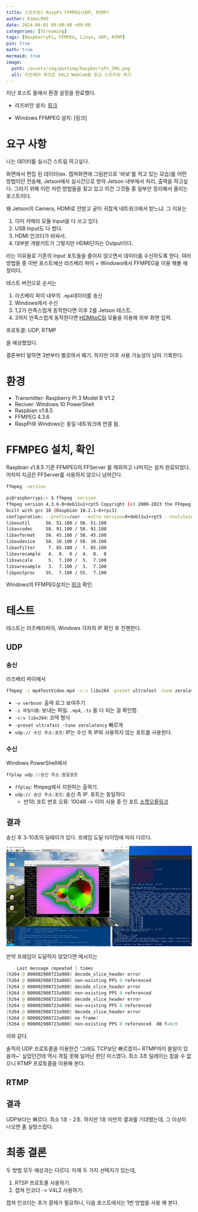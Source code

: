 ```yaml
---
title: 스트리밍) RaspPi FFMPEG(UDP, RTMP)
author: Kimec995
date: 2024-04-01 09:00:00 +09:00
categories: [Streaming]
tags: [RaspberryPi, FFMPEG, Linux, UDP, RTMP]
pin: true
math: true
mermaid: true
image: 
  path: /assets/img/postimg/RaspberryPi_IMG.png
  alt: 라즈베리 파이로 V4L2 WebCam을 읽고 스트리밍 하기
---
```

지난 포스트 들에서 환경 설정을 완료했다.

- 라즈비안 설치: [링크](https://kimec995.github.io/posts/RaspPi_OS_Raspbian_1.8.5/) 

- Windows FFMPEG 설치: [링크]

# 요구 사항
나는 데이터를 실시간 스트림 하고싶다. 

화면에서 편집 된 데이터(ex. 캡쳐화면에 그림판으로 '바보'를 적고 있는 모습)를 어떤 방법이던 전송해, Jetson에서 실시간으로 받아 Jetson 내부에서 처리, 출력을 하고싶다. 그러기 위해 이런 저런 방법들을 찾고 있고 이건 그것들 중 일부만 정리해서 올리는 포스트이다.

왜 Jetson의 Camera, HDMI로 안받고 굳이 귀찮게 네트워크에서 받느냐. 그 이유는
1. 이미 카메라 모듈 Input을 다 쓰고 있다.
2. USB Input도 다 썼다.
3. HDMI 인코더가 비싸서.
4. 대부분 개발키트가 그렇지만 HDMI단자는 Output이다.

라는 이유들로 기존의 Input 포트들을 줄이지 않으면서 데이터를 수신하도록 한다.
여러 방법들 중 이번 포스트에선 라즈베리 파이 + Windows에서 FFMPEG을 이용 해볼 예정이다.

테스트 버전으로 순서는
1. 라즈베리 파이 내부의 `.mp4`데이터를 송신
2. Windows에서 수신
3. 1,2가 만족스럽게 동작한다면 이후 2를 Jetson 테스트.
4. 3까지 만족스럽게 동작한다면 [HDMItoCSI](https://www.devicemart.co.kr/goods/view?no=14420262) 모듈을 이용해 외부 화면 입력.

프로토콜: UDP, RTMP

을 예상했었다. 

결론부터 말하면 3번부터 별로여서 폐기. 하지만 이후 사용 가능성이 남아 기록한다.

# 환경
- Transmitter: Raspberry Pi 3 Model B V1.2
- Reciver: Windows 10 PowerShell
- Raspbian v1.8.5
- FFMPEG 4.3.6
- RaspPi와 Windows는 동일 네트워크에 연결 됨.

# FFMPEG 설치, 확인
Raspbian v1.8.5 기준 FFMPEG의 FFServer 를 제외하고 나머지는 설치 완료되었다.
어차피 지금은 FFServer를 사용하지 않으니 넘어간다.

```bash
ffmpeg -version
```

```bash
pi@raspberrypi:~ $ ffmpeg -version
ffmpeg version 4.3.6-0+deb11u1+rpt5 Copyright (c) 2000-2023 the FFmpeg developers
built with gcc 10 (Raspbian 10.2.1-6+rpi1)
configuration: --prefix=/usr --extra-version=0+deb11u1+rpt5 --toolchain=hardened --incdir=/usr/include/arm-linux-gnueabihf --enable-gpl --disable-stripping --enable-avresample --disable-filter=resample --enable-gnutls --enable-ladspa --enable-libaom --enable-libass --enable-libbluray --enable-libbs2b --enable-libcaca --enable-libcdio --enable-libcodec2 --enable-libdav1d --enable-libflite --enable-libfontconfig --enable-libfreetype --enable-libfribidi --enable-libgme --enable-libgsm --enable-libjack --enable-libmp3lame --enable-libmysofa --enable-libopenjpeg --enable-libopenmpt --enable-libopus --enable-libpulse --enable-librabbitmq --enable-librsvg --enable-librubberband --enable-libshine --enable-libsnappy --enable-libsoxr --enable-libspeex --enable-libsrt --enable-libssh --enable-libtheora --enable-libtwolame --enable-libvidstab --enable-libvorbis --enable-libvpx --enable-libwavpack --enable-libwebp --enable-libx265 --enable-libxml2 --enable-libxvid --enable-libzmq --enable-libzvbi --enable-lv2 --enable-omx --enable-openal --enable-opencl --enable-opengl --enable-sdl2 --enable-mmal --enable-neon --enable-rpi --enable-v4l2-request --enable-libudev --enable-epoxy --enable-pocketsphinx --enable-libdc1394 --enable-libdrm --enable-vout-drm --enable-libiec61883 --enable-chromaprint --enable-frei0r --enable-libx264 --enable-shared --libdir=/usr/lib/arm-linux-gnueabihf --cpu=arm1176jzf-s --arch=arm
libavutil      56. 51.100 / 56. 51.100
libavcodec     58. 91.100 / 58. 91.100
libavformat    58. 45.100 / 58. 45.100
libavdevice    58. 10.100 / 58. 10.100
libavfilter     7. 85.100 /  7. 85.100
libavresample   4.  0.  0 /  4.  0.  0
libswscale      5.  7.100 /  5.  7.100
libswresample   3.  7.100 /  3.  7.100
libpostproc    55.  7.100 / 55.  7.100
```

Windows의 FFMPEG설치는 [링크](작성하기) 확인.

# 테스트
테스트는 라즈베리파이, Windows 각자의 IP 확인 후 진행한다.

## UDP

### 송신
라즈베리 파이에서
```bash
ffmpeg -i mp4TestVideo.mp4 -c:v libx264 -preset ultrafast -tune zerolatency -f mpegts udp://수신 주소:동일포트
```

- `-v verbose`: 출력 로그 보여주기
- `-i 파일이름`: 보내는 파일. `.mp4`, `.ts`  둘 다 되는 걸 확인함.
- `-c:v libx264`: 코덱 형식
- `-preset ultrafast -tune zerolatency` 빠르게
- `udp:// 수신 주소:포트`: IP는 수신 측 IP와 사용하지 않는 포트를 사용한다.


### 수신
Windows PowerShell에서 

```powershell
ffplay udp://송신 주소:동일포트
```

- `ffplay`: ffmpeg에서 지원하는 출력기.
- `udp:// 송신 주소:포트`: 송신 측 IP. 포트는 동일하다
	- 만약) 포트 번호 오류: 10048 -> 이미 사용 중 인 포트 [소켓오류링크](https://learn.microsoft.com/ko-kr/windows/win32/winsock/windows-sockets-error-codes-2)


## 결과
송신 후 3-10초의 딜레이가 있다. 프레임 도달 타이밍에 따라 다르다.

![image.png](/\assets\img\postimg\Streaming\Streaming_001.png)

만약 프레임이 도달하지 않았다면 메시지는
```powershell
    Last message repeated 1 times
[h264 @ 000002908723a980] decode_slice_header error
[h264 @ 000002908723a980] non-existing PPS 0 referenced
[h264 @ 000002908723a980] decode_slice_header error
[h264 @ 000002908723a980] non-existing PPS 0 referenced
[h264 @ 000002908723a980] decode_slice_header error
[h264 @ 000002908723a980] non-existing PPS 0 referenced
[h264 @ 000002908723a980] decode_slice_header error
[h264 @ 000002908723a980] no frame!
[h264 @ 000002908723a980] non-existing PPS 0 referenced  0B f=0/0
```

이와 같다.

솔직히 UDP 프로토콜을 이용한건 '그래도 TCP보단 빠르겠지~ RTMP까지 쓸일이 있을까~' 싶었던건데 역시 격질 못해 일어난 판단 미스였다. 최소 3초 딜레이는 참을 수 없으니 RTMP 프로토콜을 이용해 본다.

## RTMP

## 결과
UDP보다는 빠르다. 최소 1초 - 2초.
하지만 1초 미만의 결과를 기대했는데, 그 이상이 나오면 좀 실망스럽다.


# 최종 결론
두 방법 모두 예상과는 다르다. 이제 두 가지 선택지가 있는데,

1. RTSP 프로토콜 사용하기.
2. 캡쳐 인코더 -> V4L2 사용하기.

캡쳐 인코더는 추가 결제가 필요하니, 다음 포스트에서는 1번 방법을 사용 해 본다.